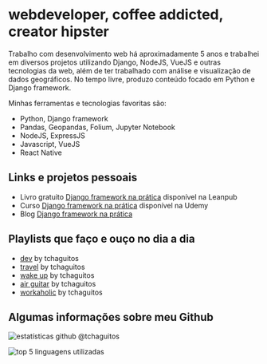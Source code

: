 # webdeveloper, coffee addicted, creator hipster

Trabalho com desenvolvimento web há aproximadamente 5 anos e trabalhei em diversos projetos utilizando Django, NodeJS, VueJS e outras tecnologias da web, além de ter trabalhado com análise e visualização de dados geográficos. No tempo livre, produzo conteúdo focado em Python e Django framework.


Minhas ferramentas e tecnologias favoritas são:

- Python, Django framework
- Pandas, Geopandas, Folium, Jupyter Notebook
- NodeJS, ExpressJS
- Javascript, VueJS
- React Native  

## Links e projetos pessoais

- Livro gratuito [Django framework na prática](https://bit.ly/3pR3Ong) disponível na Leanpub
- Curso [Django framework na prática](https://bit.ly/3uwIpmC) disponível na Udemy
- Blog [Django framework na prática](https://bit.ly/2Pn9OHQ)  

## Playlists que faço e ouço no dia a dia

- [dev](https://open.spotify.com/playlist/22SW7vJu2XSrSfSXP8kckN?si=09qX4v7SQESOps6ip2ILAQ) by tchaguitos
- [travel](https://open.spotify.com/playlist/5FsK70mHNVfi18HHVXhOgb?si=zzqTh3vETSmWI6oXLabv5g) by tchaguitos
- [wake up](https://open.spotify.com/playlist/6T7P9Ny240mfEfhhoTEuVo?si=kJ8zV46_SaavgzTdhK17Fg) by tchaguitos
- [air guitar](https://open.spotify.com/playlist/6dVmCdjkxbystaxsSMFGD0?si=l0xHKHPlSESHVbMHP3BzWw) by tchaguitos
- [workaholic](https://open.spotify.com/playlist/4jOrfDd9hTy7PC0fcjEAeo?si=brsrDeLbR3y0-Gc7d2Dy-g) by tchaguitos  

## Algumas informações sobre meu Github

![estatísticas github @tchaguitos](https://github-readme-stats.vercel.app/api?username=tchaguitos&show_icons=true&theme=tokyonight&include_all_commits=true&count_private=true&locale=pt-br)  

![top 5 linguagens utilizadas](https://github-readme-stats.vercel.app/api/top-langs/?username=tchaguitos&layout=compact&locale=pt-br)  

